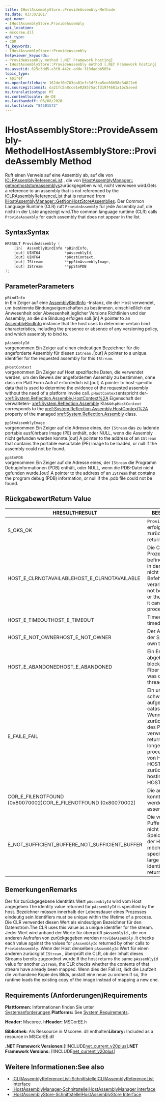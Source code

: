 ```yaml
---
title: IHostAssemblyStore::ProvideAssembly-Methode
ms.date: 03/30/2017
api_name:
- IHostAssemblyStore.ProvideAssembly
api_location:
- mscoree.dll
api_type:
- COM
f1_keywords:
- IHostAssemblyStore::ProvideAssembly
helpviewer_keywords:
- ProvideAssembly method [.NET Framework hosting]
- IHostAssemblyStore::ProvideAssembly method [.NET Framework hosting]
ms.assetid: 625c3dd5-a3f0-442c-adde-310dadbb5054
topic_type:
- apiref
ms.openlocfilehash: 162def0d703ea81efc3df3ea5ee08b58e34822e6
ms.sourcegitcommit: da21fc5a8cce1e028575acf31974681a1bc5aeed
ms.translationtype: MT
ms.contentlocale: de-DE
ms.lasthandoff: 06/08/2020
ms.locfileid: "84501572"
---
```

# <a name="ihostassemblystoreprovideassembly-method"></a><span data-ttu-id="16420-102">IHostAssemblyStore::ProvideAssembly-Methode</span><span class="sxs-lookup"><span data-stu-id="16420-102">IHostAssemblyStore::ProvideAssembly Method</span></span>
<span data-ttu-id="16420-103">Ruft einen Verweis auf eine Assembly ab, auf die von [ICLRAssemblyReferenceList](iclrassemblyreferencelist-interface.md) , die von [IHostAssemblyManager:: getnonhoststoreassemblys](ihostassemblymanager-getnonhoststoreassemblies-method.md)zurückgegeben wird, nicht verwiesen wird.</span><span class="sxs-lookup"><span data-stu-id="16420-103">Gets a reference to an assembly that is not referenced by the [ICLRAssemblyReferenceList](iclrassemblyreferencelist-interface.md) that is returned from [IHostAssemblyManager::GetNonHostStoreAssemblies](ihostassemblymanager-getnonhoststoreassemblies-method.md).</span></span> <span data-ttu-id="16420-104">Der Common Language Runtime (CLR) ruft `ProvideAssembly` für jede Assembly auf, die nicht in der Liste angezeigt wird.</span><span class="sxs-lookup"><span data-stu-id="16420-104">The common language runtime (CLR) calls `ProvideAssembly` for each assembly that does not appear in the list.</span></span>  
  
## <a name="syntax"></a><span data-ttu-id="16420-105">Syntax</span><span class="sxs-lookup"><span data-stu-id="16420-105">Syntax</span></span>  
  
```cpp  
HRESULT ProvideAssembly (  
    [in]  AssemblyBindInfo *pBindInfo,  
    [out] UINT64           *pAssemblyId,  
    [out] UINT64           *pHostContext,  
    [out] IStream          **ppStmAssemblyImage,  
    [out] IStream          **ppStmPDB  
);  
```  
  
## <a name="parameters"></a><span data-ttu-id="16420-106">Parameter</span><span class="sxs-lookup"><span data-stu-id="16420-106">Parameters</span></span>  
 `pBindInfo`  
 <span data-ttu-id="16420-107">in Ein Zeiger auf eine [AssemblyBindInfo](assemblybindinfo-structure.md) -Instanz, die der Host verwendet, um bestimmte Bindungseigenschaften zu bestimmen, einschließlich der Anwesenheit oder Abwesenheit jeglicher Versions Richtlinien und der Assembly, an die die Bindung erfolgen soll.</span><span class="sxs-lookup"><span data-stu-id="16420-107">[in] A pointer to an [AssemblyBindInfo](assemblybindinfo-structure.md) instance that the host uses to determine certain bind characteristics, including the presence or absence of any versioning policy, and which assembly to bind to.</span></span>  
  
 `pAssemblyId`  
 <span data-ttu-id="16420-108">vorgenommen Ein Zeiger auf einen eindeutigen Bezeichner für die angeforderte Assembly für diesen `IStream` .</span><span class="sxs-lookup"><span data-stu-id="16420-108">[out] A pointer to a unique identifier for the requested assembly for this `IStream`.</span></span>  
  
 `pHostContext`  
 <span data-ttu-id="16420-109">vorgenommen Ein Zeiger auf Host spezifische Daten, die verwendet werden, um den Beweis der angeforderten Assembly zu bestimmen, ohne dass ein Platt Form Aufruf erforderlich ist.</span><span class="sxs-lookup"><span data-stu-id="16420-109">[out] A pointer to host-specific data that is used to determine the evidence of the requested assembly without the need of a platform invoke call.</span></span> <span data-ttu-id="16420-110">`pHostContext`entspricht der- <xref:System.Reflection.Assembly.HostContext%2A> Eigenschaft der verwalteten- <xref:System.Reflection.Assembly> Klasse.</span><span class="sxs-lookup"><span data-stu-id="16420-110">`pHostContext` corresponds to the <xref:System.Reflection.Assembly.HostContext%2A> property of the managed <xref:System.Reflection.Assembly> class.</span></span>  
  
 `ppStmAssemblyImage`  
 <span data-ttu-id="16420-111">vorgenommen Ein Zeiger auf die Adresse eines, der `IStream` das zu ladende portable ausführbare Image (PE) enthält, oder NULL, wenn die Assembly nicht gefunden werden konnte.</span><span class="sxs-lookup"><span data-stu-id="16420-111">[out] A pointer to the address of an `IStream` that contains the portable executable (PE) image to be loaded, or null if the assembly could not be found.</span></span>  
  
 `ppStmPDB`  
 <span data-ttu-id="16420-112">vorgenommen Ein Zeiger auf die Adresse eines, der `IStream` die Programm Debuginformationen (PDB) enthält, oder NULL, wenn die PDB-Datei nicht gefunden wurde.</span><span class="sxs-lookup"><span data-stu-id="16420-112">[out] A pointer to the address of an `IStream` that contains the program debug (PDB) information, or null if the .pdb file could not be found.</span></span>  
  
## <a name="return-value"></a><span data-ttu-id="16420-113">Rückgabewert</span><span class="sxs-lookup"><span data-stu-id="16420-113">Return Value</span></span>  
  
|<span data-ttu-id="16420-114">HRESULT</span><span class="sxs-lookup"><span data-stu-id="16420-114">HRESULT</span></span>|<span data-ttu-id="16420-115">BESCHREIBUNG</span><span class="sxs-lookup"><span data-stu-id="16420-115">Description</span></span>|  
|-------------|-----------------|  
|<span data-ttu-id="16420-116">S_OK</span><span class="sxs-lookup"><span data-stu-id="16420-116">S_OK</span></span>|<span data-ttu-id="16420-117">`ProvideAssembly`wurde erfolgreich zurückgegeben.</span><span class="sxs-lookup"><span data-stu-id="16420-117">`ProvideAssembly` returned successfully.</span></span>|  
|<span data-ttu-id="16420-118">HOST_E_CLRNOTAVAILABLE</span><span class="sxs-lookup"><span data-stu-id="16420-118">HOST_E_CLRNOTAVAILABLE</span></span>|<span data-ttu-id="16420-119">Die CLR wurde nicht in einen Prozess geladen, oder die CLR befindet sich in einem Zustand, in dem Sie verwalteten Code nicht ausführen oder den-Befehl nicht erfolgreich verarbeiten kann.</span><span class="sxs-lookup"><span data-stu-id="16420-119">The CLR has not been loaded into a process, or the CLR is in a state in which it cannot run managed code or process the call successfully.</span></span>|  
|<span data-ttu-id="16420-120">HOST_E_TIMEOUT</span><span class="sxs-lookup"><span data-stu-id="16420-120">HOST_E_TIMEOUT</span></span>|<span data-ttu-id="16420-121">Timeout des Aufrufes.</span><span class="sxs-lookup"><span data-stu-id="16420-121">The call timed out.</span></span>|  
|<span data-ttu-id="16420-122">HOST_E_NOT_OWNER</span><span class="sxs-lookup"><span data-stu-id="16420-122">HOST_E_NOT_OWNER</span></span>|<span data-ttu-id="16420-123">Der Aufrufer ist nicht Besitzer der Sperre.</span><span class="sxs-lookup"><span data-stu-id="16420-123">The caller does not own the lock.</span></span>|  
|<span data-ttu-id="16420-124">HOST_E_ABANDONED</span><span class="sxs-lookup"><span data-stu-id="16420-124">HOST_E_ABANDONED</span></span>|<span data-ttu-id="16420-125">Ein Ereignis wurde abgebrochen, während ein blockierter Thread oder eine Fiber darauf wartete.</span><span class="sxs-lookup"><span data-stu-id="16420-125">An event was canceled while a blocked thread or fiber was waiting on it.</span></span>|  
|<span data-ttu-id="16420-126">E_FAIL</span><span class="sxs-lookup"><span data-stu-id="16420-126">E_FAIL</span></span>|<span data-ttu-id="16420-127">Ein unbekannter schwerwiegender Fehler ist aufgetreten.</span><span class="sxs-lookup"><span data-stu-id="16420-127">An unknown catastrophic failure occurred.</span></span> <span data-ttu-id="16420-128">Wenn eine Methode E_FAIL zurückgibt, ist die CLR innerhalb des Prozesses nicht mehr verwendbar.</span><span class="sxs-lookup"><span data-stu-id="16420-128">When a method returns E_FAIL, the CLR is no longer usable within the process.</span></span> <span data-ttu-id="16420-129">Nachfolgende Aufrufe von Hostingmethoden geben HOST_E_CLRNOTAVAILABLE zurück.</span><span class="sxs-lookup"><span data-stu-id="16420-129">Subsequent calls to hosting methods return HOST_E_CLRNOTAVAILABLE.</span></span>|  
|<span data-ttu-id="16420-130">COR_E_FILENOTFOUND (0x80070002)</span><span class="sxs-lookup"><span data-stu-id="16420-130">COR_E_FILENOTFOUND (0x80070002)</span></span>|<span data-ttu-id="16420-131">Die angeforderte Assembly konnte nicht gefunden werden.</span><span class="sxs-lookup"><span data-stu-id="16420-131">The requested assembly could not be located.</span></span>|  
|<span data-ttu-id="16420-132">E_NOT_SUFFICIENT_BUFFER</span><span class="sxs-lookup"><span data-stu-id="16420-132">E_NOT_SUFFICIENT_BUFFER</span></span>|<span data-ttu-id="16420-133">Die von angegebene Puffergröße `pAssemblyId` ist nicht groß genug zum Speichern des Bezeichners, den der Host zurückgeben möchte.</span><span class="sxs-lookup"><span data-stu-id="16420-133">The buffer size specified by `pAssemblyId` is not large enough to hold the identifier that the host wants to return.</span></span>|  
  
## <a name="remarks"></a><span data-ttu-id="16420-134">Bemerkungen</span><span class="sxs-lookup"><span data-stu-id="16420-134">Remarks</span></span>  
 <span data-ttu-id="16420-135">Der für zurückgegebene Identitäts Wert `pAssemblyId` wird vom Host angegeben.</span><span class="sxs-lookup"><span data-stu-id="16420-135">The identity value returned for `pAssemblyId` is specified by the host.</span></span> <span data-ttu-id="16420-136">Bezeichner müssen innerhalb der Lebensdauer eines Prozesses eindeutig sein.</span><span class="sxs-lookup"><span data-stu-id="16420-136">Identifiers must be unique within the lifetime of a process.</span></span> <span data-ttu-id="16420-137">Die CLR verwendet diesen Wert als eindeutigen Bezeichner für den Datenstrom.</span><span class="sxs-lookup"><span data-stu-id="16420-137">The CLR uses this value as a unique identifier for the stream.</span></span> <span data-ttu-id="16420-138">Jeder Wert wird anhand der Werte für überprüft `pAssemblyId` , die von anderen Aufrufen von zurückgegeben werden `ProvideAssembly` .</span><span class="sxs-lookup"><span data-stu-id="16420-138">It checks each value against the values for `pAssemblyId` returned by other calls to `ProvideAssembly`.</span></span> <span data-ttu-id="16420-139">Wenn der Host denselben `pAssemblyId` Wert für einen anderen zurückgibt `IStream` , überprüft die CLR, ob der Inhalt dieses Streams bereits zugeordnet wurde.</span><span class="sxs-lookup"><span data-stu-id="16420-139">If the host returns the same `pAssemblyId` value for another `IStream`, the CLR checks whether the contents of that stream have already been mapped.</span></span> <span data-ttu-id="16420-140">Wenn dies der Fall ist, lädt die Laufzeit die vorhandene Kopie des Bilds, anstatt eine neue zu ordnen.</span><span class="sxs-lookup"><span data-stu-id="16420-140">If so, the runtime loads the existing copy of the image instead of mapping a new one.</span></span>  
  
## <a name="requirements"></a><span data-ttu-id="16420-141">Requirements (Anforderungen)</span><span class="sxs-lookup"><span data-stu-id="16420-141">Requirements</span></span>  
 <span data-ttu-id="16420-142">**Plattformen:** Informationen finden Sie unter [Systemanforderungen](../../get-started/system-requirements.md).</span><span class="sxs-lookup"><span data-stu-id="16420-142">**Platforms:** See [System Requirements](../../get-started/system-requirements.md).</span></span>  
  
 <span data-ttu-id="16420-143">**Header:** Mscoree. h</span><span class="sxs-lookup"><span data-stu-id="16420-143">**Header:** MSCorEE.h</span></span>  
  
 <span data-ttu-id="16420-144">**Bibliothek:** Als Ressource in Mscoree. dll enthalten</span><span class="sxs-lookup"><span data-stu-id="16420-144">**Library:** Included as a resource in MSCorEE.dll</span></span>  
  
 <span data-ttu-id="16420-145">**.NET Framework Versionen:**[!INCLUDE[net_current_v20plus](../../../../includes/net-current-v20plus-md.md)]</span><span class="sxs-lookup"><span data-stu-id="16420-145">**.NET Framework Versions:** [!INCLUDE[net_current_v20plus](../../../../includes/net-current-v20plus-md.md)]</span></span>  
  
## <a name="see-also"></a><span data-ttu-id="16420-146">Weitere Informationen:</span><span class="sxs-lookup"><span data-stu-id="16420-146">See also</span></span>

- [<span data-ttu-id="16420-147">ICLRAssemblyReferenceList-Schnittstelle</span><span class="sxs-lookup"><span data-stu-id="16420-147">ICLRAssemblyReferenceList Interface</span></span>](iclrassemblyreferencelist-interface.md)
- [<span data-ttu-id="16420-148">IHostAssemblyManager-Schnittstelle</span><span class="sxs-lookup"><span data-stu-id="16420-148">IHostAssemblyManager Interface</span></span>](ihostassemblymanager-interface.md)
- [<span data-ttu-id="16420-149">IHostAssemblyStore-Schnittstelle</span><span class="sxs-lookup"><span data-stu-id="16420-149">IHostAssemblyStore Interface</span></span>](ihostassemblystore-interface.md)
